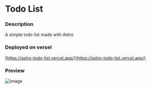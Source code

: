 # Todo List

### Description
A simple todo list made with Astro

### Deployed on versel
[https://astro-todo-list.vercel.app/](https://astro-todo-list.vercel.app/)

### Preview
![image](https://github.com/edinho02/astro-todo-list/assets/62767339/9a604a4a-7728-4fef-aeda-bd25d1389778)
